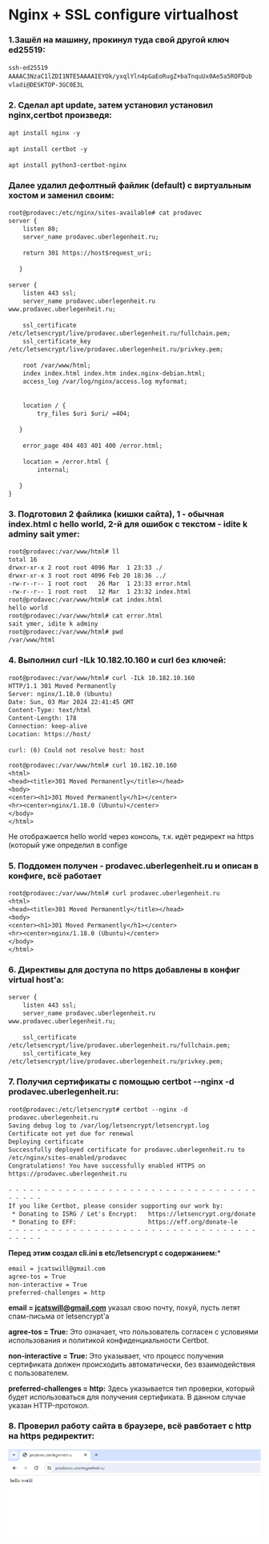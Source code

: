 # Nginx + SSL configure virtualhost

### 1.Зашёл на машину, прокинул туда свой другой ключ ed25519:

`` ssh-ed25519 AAAAC3NzaC1lZDI1NTE5AAAAIEYOk/yxqlYln4pGaEoRugZ+baTnquUx0Ae5a5ROFDub vladi@DESKTOP-3GC0E3L ``
### 2. Cделал apt update, затем установил установил nginx,certbot произведя:

```
apt install nginx -y

apt install certbot -y

apt install python3-certbot-nginx 
```
### Далее удалил дефолтный файлик (default) с виртуальным хостом и заменил своим:

```
root@prodavec:/etc/nginx/sites-available# cat prodavec
server {
    listen 80;
    server_name prodavec.uberlegenheit.ru;

    return 301 https://host$request_uri;

   }

server {
    listen 443 ssl;
    server_name prodavec.uberlegenheit.ru www.prodavec.uberlegenheit.ru;

    ssl_certificate /etc/letsencrypt/live/prodavec.uberlegenheit.ru/fullchain.pem;
    ssl_certificate_key /etc/letsencrypt/live/prodavec.uberlegenheit.ru/privkey.pem;

    root /var/www/html;
    index index.html index.htm index.nginx-debian.html;
    access_log /var/log/nginx/access.log myformat;


    location / {
        try_files $uri $uri/ =404;

   }

    error_page 404 403 401 400 /error.html;

    location = /error.html {
        internal;

   }
}
```

### 3. Подготовил 2 файлика (кишки сайта), 1 - обычная index.html с hello world, 2-й для ошибок с текстом - idite k adminy sait ymer:

```
root@prodavec:/var/www/html# ll
total 16
drwxr-xr-x 2 root root 4096 Mar  1 23:33 ./
drwxr-xr-x 3 root root 4096 Feb 20 18:36 ../
-rw-r--r-- 1 root root   26 Mar  1 23:33 error.html
-rw-r--r-- 1 root root   12 Mar  1 23:32 index.html
root@prodavec:/var/www/html# cat index.html
hello world
root@prodavec:/var/www/html# cat error.html
sait ymer, idite k adminy
root@prodavec:/var/www/html# pwd
/var/www/html
```
### 4. Выполнил curl -ILk 10.182.10.160 и curl без ключей:

```
root@prodavec:/var/www/html# curl -ILk 10.182.10.160
HTTP/1.1 301 Moved Permanently
Server: nginx/1.18.0 (Ubuntu)
Date: Sun, 03 Mar 2024 22:41:45 GMT
Content-Type: text/html
Content-Length: 178
Connection: keep-alive
Location: https://host/

curl: (6) Could not resolve host: host
```

```
root@prodavec:/var/www/html# curl 10.182.10.160
<html>
<head><title>301 Moved Permanently</title></head>
<body>
<center><h1>301 Moved Permanently</h1></center>
<hr><center>nginx/1.18.0 (Ubuntu)</center>
</body>
</html>
```
Не отображается hello world через консоль, т.к. идёт редирект на https (который уже определил в confige

### 5. Поддомен получен - prodavec.uberlegenheit.ru и описан в конфиге, всё работает

```
root@prodavec:/var/www/html# curl prodavec.uberlegenheit.ru
<html>
<head><title>301 Moved Permanently</title></head>
<body>
<center><h1>301 Moved Permanently</h1></center>
<hr><center>nginx/1.18.0 (Ubuntu)</center>
</body>
</html>
```
### 6. Директивы для доступа по https добавлены в конфиг virtual host'a:

```
server {
    listen 443 ssl;
    server_name prodavec.uberlegenheit.ru www.prodavec.uberlegenheit.ru;

    ssl_certificate /etc/letsencrypt/live/prodavec.uberlegenheit.ru/fullchain.pem;
    ssl_certificate_key /etc/letsencrypt/live/prodavec.uberlegenheit.ru/privkey.pem;
```
### 7. Получил сертификаты с помощью certbot --nginx -d prodavec.uberlegenheit.ru:

```
root@prodavec:/etc/letsencrypt# certbot --nginx -d prodavec.uberlegenheit.ru
Saving debug log to /var/log/letsencrypt/letsencrypt.log
Certificate not yet due for renewal
Deploying certificate
Successfully deployed certificate for prodavec.uberlegenheit.ru to /etc/nginx/sites-enabled/prodavec
Congratulations! You have successfully enabled HTTPS on https://prodavec.uberlegenheit.ru

- - - - - - - - - - - - - - - - - - - - - - - - - - - - - - - - - - - - - - - -
If you like Certbot, please consider supporting our work by:
 * Donating to ISRG / Let's Encrypt:   https://letsencrypt.org/donate
 * Donating to EFF:                    https://eff.org/donate-le
- - - - - - - - - - - - - - - - - - - - - - - - - - - - - - - - - - - - - - - -
```

**Перед этим создал cli.ini в etc/letsencrypt с содержанием:***

```
email = jcatswill@gmail.com
agree-tos = True
non-interactive = True
preferred-challenges = http
```
**email = jcatswill@gmail.com** указал свою почту, похуй, пусть летят спам-письма от letsencrypt'a

**agree-tos = True:** Это означает, что пользователь согласен с условиями использования и политикой конфиденциальности Certbot.

**non-interactive = True:** Это указывает, что процесс получения сертификата должен происходить автоматически, без взаимодействия с пользователем.

**preferred-challenges = http:** Здесь указывается тип проверки, который будет использоваться для получения сертификата. В данном случае указан HTTP-протокол.

### 8. Проверил работу сайта в браузере, всё равботает c http на https редиректит:

![Logotype](./work.png)


